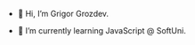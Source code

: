 - 👋 Hi, I’m Grigor Grozdev.

- 🌱 I’m currently learning JavaScript @ SoftUni.


<!---
grigor-grozdev/grigor-grozdev is a ✨ special ✨ repository because its `README.md` (this file) appears on your GitHub profile.
You can click the Preview link to take a look at your changes.
--->
